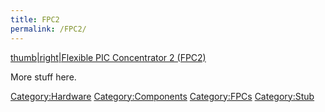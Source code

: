 ```yaml
---
title: FPC2
permalink: /FPC2/
---
```


[thumb|right|Flexible PIC Concentrator 2 (FPC2)](/Image:FPC2_Front.jpg "wikilink")

More stuff here.

[Category:Hardware](/Category:Hardware "wikilink") [Category:Components](/Category:Components "wikilink") [Category:FPCs](/Category:FPCs "wikilink") [Category:Stub](/Category:Stub "wikilink")